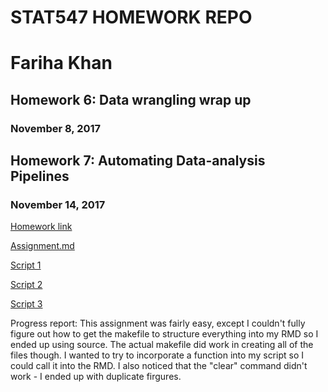 # STAT547 HOMEWORK REPO
# Fariha Khan


## Homework 6: Data wrangling wrap up
### November 8, 2017

## Homework 7: Automating Data-analysis Pipelines
### November 14, 2017

[Homework link](http://stat545.com/hw07_automation.html)

[Assignment.md](https://github.com/farihakhan/STAT547-hw-khan-fariha/blob/master/hw_07/hw07_automatingData.md)

[Script 1](https://github.com/farihakhan/STAT547-hw-khan-fariha/blob/master/hw_07/00_downloadData.R)

[Script 2](https://github.com/farihakhan/STAT547-hw-khan-fariha/blob/master/hw_07/01_cleanData.R)

[Script 3](https://github.com/farihakhan/STAT547-hw-khan-fariha/blob/master/hw_07/02_analyzeData.R)



Progress report:
This assignment was fairly easy, except I couldn't fully figure out how to get the makefile to structure everything into my RMD so I ended up using source. The actual makefile did work in creating all of the files though. I wanted to try to incorporate a function into my script so I could call it into the RMD. I also noticed that the "clear" command didn't work - I ended up with duplicate firgures.
